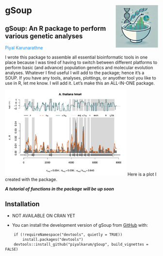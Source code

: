 # gSoup <img src='inst/gSoup_logo.png' align='right' height='139' />

## gSoup: An R package to perform various genetic analyses

<span style="color: dodgerblue;">Piyal Karunarathne</span>

I wrote this package to assemble all essential bioinformatic tools in
one place because I was tired of having to switch between different
platforms to perform basic (and advance) population genetics and
molecular evolution analyses. Whatever I find useful I will add to the
package; hence it’s a SOUP. If you have any tools, analyses, plottings,
or anyother tool you like to use in R, let me know. I will add it. Let’s
make this an ALL-IN-ONE package.

<img src="inst/Athaliana_plot_exmaple.png" width="400" /> Here is a plot
I created with the package.

***A tutorial of functions in the package will be up soon***

## Installation

-   NOT AVAILABLE ON CRAN YET

-   You can install the development version of gSoup from
    [GitHub](https://github.com/) with:

<!-- -->

        if (!requireNamespace("devtools", quietly = TRUE)) 
            install.packages("devtools") 
        devtools::install_github("piyalkarum/gSoup", build_vignettes = FALSE)
